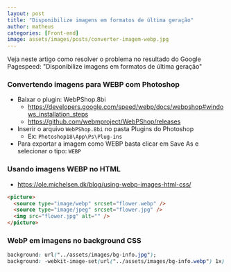 ```yaml
---
layout: post
title: "Disponibilize imagens em formatos de última geração"
author: matheus
categories: [Front-end]
image: assets/images/posts/converter-imagem-webp.jpg
---
```


Veja neste artigo como resolver o problema no resultado do Google Pagespeed: "Disponibilize imagens em formatos de última geração"

### Convertendo imagens para WEBP com Photoshop

- Baixar o plugin: WebPShop.8bi
  - https://developers.google.com/speed/webp/docs/webpshop#windows_installation_steps
  - https://github.com/webmproject/WebPShop/releases
- Inserir o arquivo `WebPShop.8bi` no pasta Plugins do Photoshop
  - Ex: `Photoshop18\App\Ps\Plug-ins`
- Para exportar a imagem como WEBP basta clicar em Save As e selecionar o tipo: `WEBP`

### Usando imagens WEBP no HTML

- https://ole.michelsen.dk/blog/using-webp-images-html-css/

```html
<picture>
  <source type="image/webp" srcset="flower.webp" />
  <source type="image/jpeg" srcset="flower.jpg" />
  <img src="flower.jpg" alt="" />
</picture>
```

### WebP em imagens no background CSS

```css
background: url("../assets/images/bg-info.jpg");
background: -webkit-image-set(url("../assets/images/bg-info.webp") 1x) no-repeat;
```
